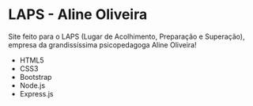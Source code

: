 # LAPS - Aline Oliveira

Site feito para o LAPS (Lugar de Acolhimento, Preparação e Superação), empresa da grandissíssima psicopedagoga Aline Oliveira!

- HTML5
- CSS3
- Bootstrap
- Node.js
- Express.js